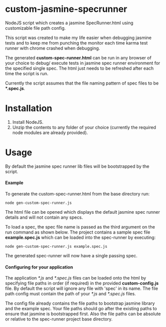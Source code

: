 # custom-jasmine-specrunner
NodeJS script which creates a jasmine SpecRunner.html using customizable file path config.

This script was created to make my life easier when debugging jasmine tests and to keep me from punching the monitor each time karma test runner with chrome crashed when debugging.

The generated **custom-spec-runner.html** can be run in any browser of your choice to debug/ execute tests in jasmine spec runner environment for the specified single spec. The html just needs to be refreshed after each time the script is run.

Currently the script assumes that the file naming pattern of spec files to be __*.spec.js__.

# Installation
1. Install NodeJS.
2. Unzip the contents to any folder of your choice (currently the required node modules are already provided).

# Usage
By default the jasmine spec runner lib files will be bootstrapped by the script.

#### Example
To generate the custom-spec-runner.html from the base directory run: 
```
node gen-custom-spec-runner.js
```
The html file can be opened which displays the default jasmine spec runner details and will not contain any specs.

To load a spec, the spec file name is passed as the third argument on the run command as shown below. The project contains a sample spec file **example.spec.js** which can be loaded into the spec-runner by executing: 
```
node gen-custom-spec-runner.js example.spec.js
```
The generated spec-runner will now have a single passing spec.

#### Configuring for your application
The application _*.js_ and _*.spec.js_ files can be loaded onto the html by specifying file paths in order (if required) in the provided **custom-config.js** file. By default the script will ignore any file with 'spec' in its name. The file path config must contain the path of your _*.js_ and _*.spec.js_ files. 

The config file already contains the file paths to bootstrap jasmine library and the example spec. Your file paths should go after the existing paths to ensure that jasmine is bootstrapped first. Also the file paths can be absolute or relative to the spec-runner project base directory.
